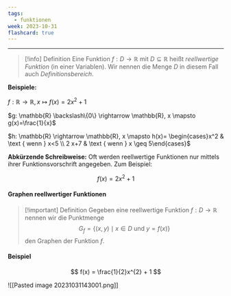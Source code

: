 ```yaml
---
tags:
  - funktionen
week: 2023-10-31
flashcard: true
---
```

***

> [!info] Definition
> Eine Funktion $f: D \rightarrow \mathbb{R}$ mit $D \subseteq \mathbb{R}$ heißt *reellwertige Funktion* (in einer Variablen).
> Wir nennen die Menge $D$ in diesem Fall auch *Definitionsbereich*.

**Beispiele:**

$f: \mathbb{R} \rightarrow \mathbb{R}, x \mapsto f(x) = 2x^2 + 1$

$g: \mathbb{R} \backslash\{0\} \rightarrow \mathbb{R}, x \mapsto g(x)=\frac{1}{x}$

$h: \mathbb{R} \rightarrow \mathbb{R}, x \mapsto h(x)= \begin{cases}x^2 & \text { wenn } x<5 \\ 2 x+7 & \text { wenn } x \geq 5\end{cases}$

**Abkürzende Schreibweise:**
Oft werden reellwertige Funktionen nur mittels ihrer Funktionsvorschrift angegeben. Zum Beispiel:

$$
f(x) = 2x^2 + 1
$$

#### Graphen reellwertiger Funktionen

> [!important] Definition
> Gegeben eine reellwertige Funktion $f: D \rightarrow \mathbb{R}$ nennen wir die Punktmenge
> $$
> G_f=\{(x, y) \mid x \in D \text { und } y=f(x)\}
> $$
> den Graphen der Funktion $f$.

#### Beispiel

$$
f(x) = \frac{1}{2}x^{2} + 1
$$

![[Pasted image 20231031143001.png]]
